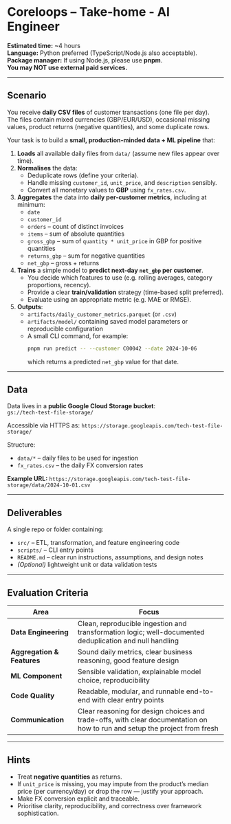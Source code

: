 # Coreloops – Take-home - AI Engineer

**Estimated time:** ~4 hours  
**Language:** Python preferred (TypeScript/Node.js also acceptable).  
**Package manager:** If using Node.js, please use **pnpm**.  
**You may NOT use external paid services.**

---

## Scenario

You receive **daily CSV files** of customer transactions (one file per day).  
The files contain mixed currencies (GBP/EUR/USD), occasional missing values, product returns (negative quantities), and some duplicate rows.

Your task is to build a **small, production-minded data + ML pipeline** that:

1. **Loads** all available daily files from `data/` (assume new files appear over time).
2. **Normalises** the data:
    - Deduplicate rows (define your criteria).
    - Handle missing `customer_id`, `unit_price`, and `description` sensibly.
    - Convert all monetary values to **GBP** using `fx_rates.csv`.
3. **Aggregates** the data into **daily per-customer metrics**, including at minimum:
    - `date`
    - `customer_id`
    - `orders` – count of distinct invoices
    - `items` – sum of absolute quantities
    - `gross_gbp` – sum of `quantity * unit_price` in GBP for positive quantities
    - `returns_gbp` – sum for negative quantities
    - `net_gbp` – gross + returns
4. **Trains** a simple model to **predict next-day `net_gbp` per customer**.
    - You decide which features to use (e.g. rolling averages, category proportions, recency).
    - Provide a clear **train/validation** strategy (time-based split preferred).
    - Evaluate using an appropriate metric (e.g. MAE or RMSE).
5. **Outputs**:
    - `artifacts/daily_customer_metrics.parquet` (or `.csv`)
    - `artifacts/model/` containing saved model parameters or reproducible configuration
    - A small CLI command, for example:
      ```bash
      pnpm run predict -- --customer C00042 --date 2024-10-06
      ```
      which returns a predicted `net_gbp` value for that date.

---

## Data

Data lives in a **public Google Cloud Storage bucket**:  
`gs://tech-test-file-storage/`

Accessible via HTTPS as: `https://storage.googleapis.com/tech-test-file-storage/`

Structure:

- `data/*` – daily files to be used for ingestion
- `fx_rates.csv` – the daily FX conversion rates

**Example URL:**
`https://storage.googleapis.com/tech-test-file-storage/data/2024-10-01.csv`

---

## Deliverables

A single repo or folder containing:

- `src/` – ETL, transformation, and feature engineering code
- `scripts/` – CLI entry points
- `README.md` – clear run instructions, assumptions, and design notes
- *(Optional)* lightweight unit or data validation tests

---

## Evaluation Criteria

| Area | Focus                                                                                                                      |
|------|----------------------------------------------------------------------------------------------------------------------------|
| **Data Engineering** | Clean, reproducible ingestion and transformation logic; well-documented deduplication and null handling                    |
| **Aggregation & Features** | Sound daily metrics, clear business reasoning, good feature design                                                         |
| **ML Component** | Sensible validation, explainable model choice, reproducibility                                                             |
| **Code Quality** | Readable, modular, and runnable end-to-end with clear entry points                                                         |
| **Communication** | Clear reasoning for design choices and trade-offs, with clear documentation on how to run and setup the project from fresh |

---

## Hints

- Treat **negative quantities** as returns.
- If `unit_price` is missing, you may impute from the product’s median price (per currency/day) or drop the row — justify your approach.
- Make FX conversion explicit and traceable.
- Prioritise clarity, reproducibility, and correctness over framework sophistication.
